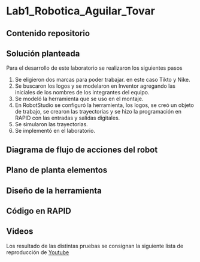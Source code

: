 # Lab1_Robotica_Aguilar_Tovar

## Contenido repositorio

## Solución planteada
Para el desarrollo de este laboratorio se realizaron los siguientes pasos
1. Se eligieron dos marcas para poder trabajar. en este caso Tikto y Nike.
2. Se buscaron los logos y se modelaron en Inventor agregando las iniciales de los nombres de los integrantes del equipo.
3. Se modeló la herramienta que se uso en el montaje.
4. En RobotStudio se configuró la herramienta, los logos, se creó un objeto de trabajo, se crearon las trayectorias y se hizo la programación en RAPID con las entradas y salidas digitales.
5. Se simularon las trayectorias.
6. Se implementó en el laboratorio.

## Diagrama de flujo de acciones del robot

## Plano de planta elementos

## Diseño de la herramienta

## Código en RAPID

## Videos

Los resultado de las distintas pruebas se consignan la siguiente lista de reproducción de [Youtube](https://www.youtube.com/watch?v=hpt4hrAIyEk&list=PLRvQ_9G7W0KRISnKxF9upumXdgGfY8UST)

